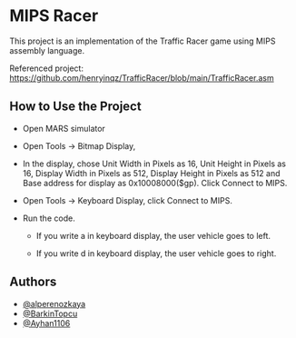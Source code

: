 
# MIPS Racer

This project is an implementation of the Traffic Racer game using MIPS assembly language. 

Referenced project:
https://github.com/henryinqz/TrafficRacer/blob/main/TrafficRacer.asm		


## How to Use the Project

* Open MARS simulator

* Open Tools -> Bitmap Display, 

* In the display, chose Unit Width in Pixels as 16, Unit Height in Pixels as 16, Display Width in Pixels as 512, Display Height in Pixels as 512 and Base address for display as 0x10008000($gp). Click Connect to MIPS.

* Open Tools -> Keyboard Display, click Connect to MIPS.

* Run the code.

    * If you write a in keyboard display, the user vehicle goes to left.

    * If you write d in keyboard display, the user vehicle goes to right.
## Authors

- [@alperenozkaya](https://www.github.com/alperenozkaya)
- [@BarkinTopcu](https://www.github.com/BarkinTopcu)
- [@Ayhan1106](https://www.github.com/Ayhan1106)

